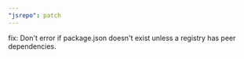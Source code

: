 ```yaml
---
"jsrepo": patch
---
```


fix: Don't error if package.json doesn't exist unless a registry has peer dependencies.
